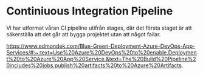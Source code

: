 # Continiuous Integration Pipeline

Vi har utformat våran CI pipeline utifrån stages, där det första staget är att säkerställa att det går att bygga projektet utan att något failar.

https://www.edmondek.com/Blue-Green-Deployment-Azure-DevOps-App-Services/#:~:text=Use%20Azure%20DevOps%20to%20enable,Deployment%20to%20Azure%20App%20Service.&text=The%20Build%20Pipeline%20includes%20jobs,publish%20artifacts%20to%20Azure%20Artifacts.